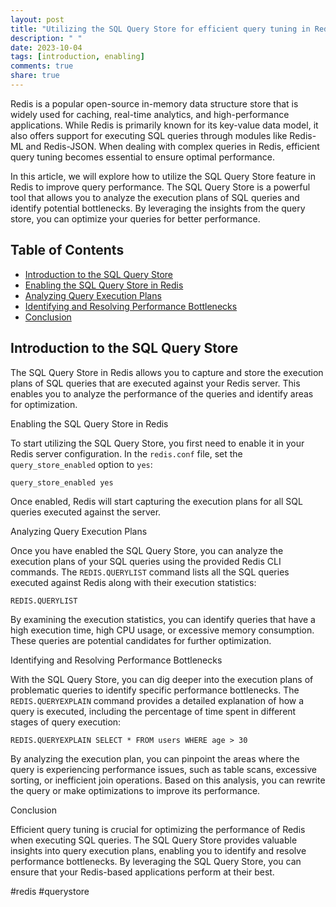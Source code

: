 ```yaml
---
layout: post
title: "Utilizing the SQL Query Store for efficient query tuning in Redis"
description: " "
date: 2023-10-04
tags: [introduction, enabling]
comments: true
share: true
---
```


Redis is a popular open-source in-memory data structure store that is widely used for caching, real-time analytics, and high-performance applications. While Redis is primarily known for its key-value data model, it also offers support for executing SQL queries through modules like Redis-ML and Redis-JSON. When dealing with complex queries in Redis, efficient query tuning becomes essential to ensure optimal performance.

In this article, we will explore how to utilize the SQL Query Store feature in Redis to improve query performance. The SQL Query Store is a powerful tool that allows you to analyze the execution plans of SQL queries and identify potential bottlenecks. By leveraging the insights from the query store, you can optimize your queries for better performance.

## Table of Contents
- [Introduction to the SQL Query Store](#introduction-to-the-sql-query-store)
- [Enabling the SQL Query Store in Redis](#enabling-the-sql-query-store-in-redis)
- [Analyzing Query Execution Plans](#analyzing-query-execution-plans)
- [Identifying and Resolving Performance Bottlenecks](#identifying-and-resolving-performance-bottlenecks)
- [Conclusion](#conclusion)

## Introduction to the SQL Query Store

The SQL Query Store in Redis allows you to capture and store the execution plans of SQL queries that are executed against your Redis server. This enables you to analyze the performance of the queries and identify areas for optimization.

Enabling the SQL Query Store in Redis

To start utilizing the SQL Query Store, you first need to enable it in your Redis server configuration. In the `redis.conf` file, set the `query_store_enabled` option to `yes`:

```
query_store_enabled yes
```

Once enabled, Redis will start capturing the execution plans for all SQL queries executed against the server.

Analyzing Query Execution Plans

Once you have enabled the SQL Query Store, you can analyze the execution plans of your SQL queries using the provided Redis CLI commands. The `REDIS.QUERYLIST` command lists all the SQL queries executed against Redis along with their execution statistics:

```
REDIS.QUERYLIST
```

By examining the execution statistics, you can identify queries that have a high execution time, high CPU usage, or excessive memory consumption. These queries are potential candidates for further optimization.

Identifying and Resolving Performance Bottlenecks

With the SQL Query Store, you can dig deeper into the execution plans of problematic queries to identify specific performance bottlenecks. The `REDIS.QUERYEXPLAIN` command provides a detailed explanation of how a query is executed, including the percentage of time spent in different stages of query execution:

```
REDIS.QUERYEXPLAIN SELECT * FROM users WHERE age > 30
```

By analyzing the execution plan, you can pinpoint the areas where the query is experiencing performance issues, such as table scans, excessive sorting, or inefficient join operations. Based on this analysis, you can rewrite the query or make optimizations to improve its performance.

Conclusion

Efficient query tuning is crucial for optimizing the performance of Redis when executing SQL queries. The SQL Query Store provides valuable insights into query execution plans, enabling you to identify and resolve performance bottlenecks. By leveraging the SQL Query Store, you can ensure that your Redis-based applications perform at their best.

#redis #querystore